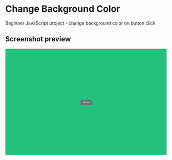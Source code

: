 # Change Background Color

Beginner JavaScript project - change background color on button click

## Screenshot preview

![](./screenshot.png)

